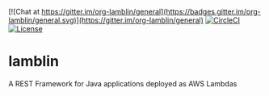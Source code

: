 [![Chat at https://gitter.im/org-lamblin/general](https://badges.gitter.im/org-lamblin/general.svg)](https://gitter.im/org-lamblin/general)
[![CircleCI](https://circleci.com/gh/BorislavShekerov/lamblin.svg?style=shield)](https://circleci.com/gh/BorislavShekerov/lamblin)
[![License](https://img.shields.io/badge/License-Apache%202.0-blue.svg)](https://opensource.org/licenses/Apache-2.0)

# lamblin
A REST Framework for Java applications deployed as AWS Lambdas

